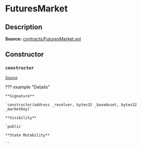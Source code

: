# FuturesMarket

## Description

**Source:** [contracts/FuturesMarket.sol](https://github.com/Synthetixio/synthetix/tree/v2.75.1-alpha/contracts/FuturesMarket.sol)

## Constructor

### `constructor`

<sub>[Source](https://github.com/Synthetixio/synthetix/tree/v2.75.1-alpha/contracts/FuturesMarket.sol#L59)</sub>

??? example "Details"

    **Signature**

    `constructor(address _resolver, bytes32 _baseAsset, bytes32 _marketKey)`

    **Visibility**

    `public`

    **State Mutability**

    ``
